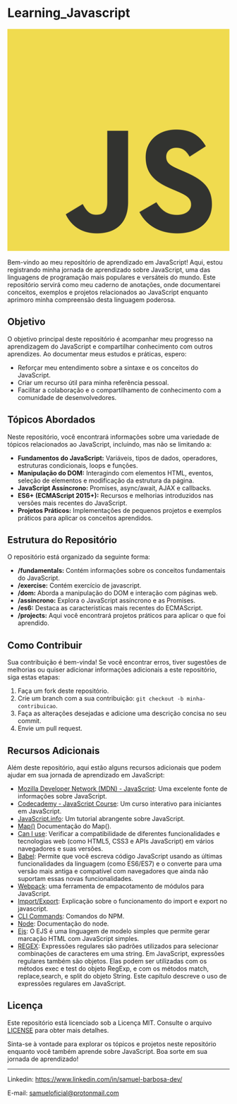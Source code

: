 # Learning_Javascript
![JavaScript Logo](https://raw.githubusercontent.com/voodootikigod/logo.js/master/js.png)

Bem-vindo ao meu repositório de aprendizado em JavaScript! Aqui, estou registrando minha jornada de aprendizado sobre JavaScript, uma das linguagens de programação mais populares e versáteis do mundo. Este repositório servirá como meu caderno de anotações, onde documentarei conceitos, exemplos e projetos relacionados ao JavaScript enquanto aprimoro minha compreensão desta linguagem poderosa.

## Objetivo

O objetivo principal deste repositório é acompanhar meu progresso na aprendizagem do JavaScript e compartilhar conhecimento com outros aprendizes. Ao documentar meus estudos e práticas, espero:

- Reforçar meu entendimento sobre a sintaxe e os conceitos do JavaScript.
- Criar um recurso útil para minha referência pessoal.
- Facilitar a colaboração e o compartilhamento de conhecimento com a comunidade de desenvolvedores.

## Tópicos Abordados

Neste repositório, você encontrará informações sobre uma variedade de tópicos relacionados ao JavaScript, incluindo, mas não se limitando a:

- **Fundamentos do JavaScript:** Variáveis, tipos de dados, operadores, estruturas condicionais, loops e funções.
- **Manipulação do DOM:** Interagindo com elementos HTML, eventos, seleção de elementos e modificação da estrutura da página.
- **JavaScript Assíncrono:** Promises, async/await, AJAX e callbacks.
- **ES6+ (ECMAScript 2015+):** Recursos e melhorias introduzidos nas versões mais recentes do JavaScript.
- **Projetos Práticos:** Implementações de pequenos projetos e exemplos práticos para aplicar os conceitos aprendidos.

## Estrutura do Repositório

O repositório está organizado da seguinte forma:

- **/fundamentals:** Contém informações sobre os conceitos fundamentais do JavaScript.
- **/exercise:** Contém exercício de javascript.
- **/dom:** Aborda a manipulação do DOM e interação com páginas web.
- **/assincrono:** Explora o JavaScript assíncrono e as Promises.
- **/es6:** Destaca as características mais recentes do ECMAScript.
- **/projects:** Aqui você encontrará projetos práticos para aplicar o que foi aprendido.


## Como Contribuir

Sua contribuição é bem-vinda! Se você encontrar erros, tiver sugestões de melhorias ou quiser adicionar informações adicionais a este repositório, siga estas etapas:

1. Faça um fork deste repositório.
2. Crie um branch com a sua contribuição: `git checkout -b minha-contribuicao`.
3. Faça as alterações desejadas e adicione uma descrição concisa no seu commit.
4. Envie um pull request.

## Recursos Adicionais

Além deste repositório, aqui estão alguns recursos adicionais que podem ajudar em sua jornada de aprendizado em JavaScript:

- [Mozilla Developer Network (MDN) - JavaScript](https://developer.mozilla.org/en-US/docs/Web/JavaScript): Uma excelente fonte de informações sobre JavaScript.
- [Codecademy - JavaScript Course](https://www.codecademy.com/learn/introduction-to-javascript): Um curso interativo para iniciantes em JavaScript.
- [JavaScript.info](https://javascript.info/): Um tutorial abrangente sobre JavaScript.
- [Map()](https://developer.mozilla.org/pt-BR/docs/Web/JavaScript/Reference/Global_Objects/Array/map) Documentação do Map().
- [Can I use](https://caniuse.com/): Verificar a compatibilidade de diferentes funcionalidades e tecnologias web (como HTML5, CSS3 e APIs JavaScript) em vários navegadores e suas versões.
- [Babel](https://babeljs.io/): Permite que você escreva código JavaScript usando as últimas funcionalidades da linguagem (como ES6/ES7) e o converte para uma versão mais antiga e compatível com navegadores que ainda não suportam essas novas funcionalidades.
- [Webpack](https://webpack.js.org/): uma ferramenta de empacotamento de módulos para JavaScript.
- [Import/Export](https://developer.mozilla.org/pt-BR/docs/Web/JavaScript/Reference/Statements/export): Explicação sobre o funcionamento do import e export no javascript.
- [CLI Commands](https://docs.npmjs.com/cli/v9/commands?v=true): Comandos do NPM.
- [Node](https://nodejs.org/pt/learn/getting-started/introduction-to-nodejs): Documentação do node.
- [Ejs](https://ejs.co/): O EJS é uma linguagem de modelo simples que permite
 gerar marcação HTML com JavaScript simples.
- [REGEX](https://developer.mozilla.org/pt-BR/docs/Web/JavaScript/Guide/Regular_expressions): Expressões regulares são padrões utilizados para selecionar combinações de caracteres em uma string. Em JavaScript, expressões regulares também são objetos. Elas podem ser utilizadas com os métodos exec e test do objeto RegExp, e com os métodos match, replace,search, e split do objeto String. Este capítulo descreve o uso de expressões regulares em JavaScript.

## Licença

Este repositório está licenciado sob a Licença MIT. Consulte o arquivo [LICENSE](LICENSE) para obter mais detalhes.

Sinta-se à vontade para explorar os tópicos e projetos neste repositório enquanto você também aprende sobre JavaScript. Boa sorte em sua jornada de aprendizado!

---
Linkedin: <https://www.linkedin.com/in/samuel-barbosa-dev/> 

E-mail: <samueloficial@protonmail.com>
